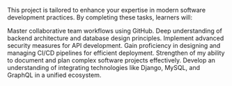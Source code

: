 This project is tailored to enhance your expertise in modern software development practices. By completing these tasks, learners will:

Master collaborative team workflows using GitHub.
Deep understanding of backend architecture and database design principles.
Implement advanced security measures for API development.
Gain proficiency in designing and managing CI/CD pipelines for efficient deployment.
Strengthen of my  ability to document and plan complex software projects effectively.
Develop an understanding of integrating technologies like Django, MySQL, and GraphQL in a unified ecosystem.

